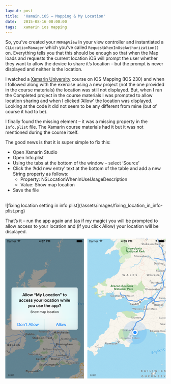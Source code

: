```yaml
---
layout: post
title:  'Xamain.iOS – Mapping & My Location'
date:   2015-08-16 00:00:00
tags:   xamarin ios mapping
---
```

So, you’ve created your `MKMapView` in your view controller and instantiated a `CLLocationManager` which you’ve called `RequestWhenInUseAuthorization()` on. Everything tells you that this should be enough so that when the Map loads and requests the current location iOS will prompt the user whether they want to allow the device to share it’s location – but the prompt is never displayed and neither is the location.

I watched a <a href='http://xamarin.com/university' target='_blank'>Xamarin University</a> course on iOS Mapping (IOS 230) and when I followed along with the exercise using a new project (not the one provided in the course materials) the location was still not displayed. But, when I ran the Completed project in the course materials I was prompted to allow location sharing and when I clicked ‘Allow’ the location was displayed. Looking at the code it did not seem to be any different from mine (but of course it had to be).
<!--more-->
I finally found the missing element – it was a missing property in the `Info.plist` file. The Xamarin course materials had it but it was not mentioned during the course itself.

The good news is that it is super simple to fix this:

- Open Xamarin Studio
- Open Info.plist
- Using the tabs at the bottom of the window – select ‘Source’
- Click the ‘Add new entry’ text at the bottom of the table and add a new String property as follows:
    - Property: NSLocationWhenInUseUsageDescription
    - Value: Show map location
- Save the file

<br>
![fixing location setting in info plist](/assets/images/fixing_location_in_info-plist.png)

That’s it – run the app again and (as if my magic) you will be prompted to allow access to your location and (if you click Allow) your location will be displayed.

![ios location permission request and map showing location](/assets/images/ios-map-location.png)